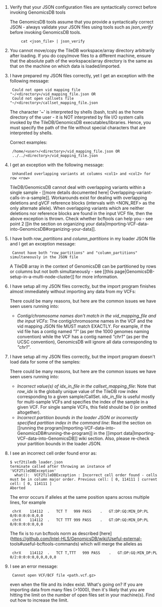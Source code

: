 1. Verify that your JSON configuration files are syntactically correct before invoking GenomicsDB tools

    The GenomicsDB tools assume that you provide a syntactically correct JSON - always validate your JSON files using 
tools such as _json_verify_ before invoking GenomicsDB tools.

            cat <json_file> | json_verify

1. You cannot move/copy the TileDB workspace/array directory arbitrarily after loading. If you do copy/move files to a different machine, ensure that the absolute path of the workspace/array directory is the same as that on the machine on which data is loaded/imported.
1. I have prepared my JSON files correctly, yet I get an exception with the following message:

        Could not open vid mapping file "~/<directory>/vid_mapping_file.json OR
        Could not open callsets file "~/<directory>/callset_mapping_file.json

    The character '~' is interpreted by shells (bash, tcsh) as the home directory of the user - it is NOT interpreted by file I/O system calls invoked by the TileDB/GenomicsDB executables/libraries. Hence, you must specify the path of the file without special characters that are interpreted by shells.
  
    Correct examples:

        /home/<user>/<directory>/vid_mapping_file.json OR
        ../../<directory>/vid_mapping_file.json      

1. I get an exception with the following message:

        Unhandled overlapping variants at columns <col1> and <col2> for row <row>

    TileDB/GenomicsDB cannot deal with overlapping variants within a single sample - [[more details documented here| Overlapping-variant-calls-in-a-sample]]. Workarounds exist for dealing with overlapping deletions and gVCF reference blocks (intervals with \<NON_REF\> as the only alternate allele). When overlapping variants which are neither deletions nor reference blocks are found in the input VCF file, then the above exception is thrown. Check whether bcftools can help you - see point 2 [[in the section on organizing your data|Importing-VCF-data-into-GenomicsDB#organizing-your-data]].
1. I have both _row_partitions_ and _column_partitions_ in my loader JSON file and I get an exception message:

        Cannot have both "row_partitions" and "column_partitions" simultaneously in the JSON file

    A TileDB array in the context of GenomicsDB can be partitioned by rows or columns but not both simultaneously - see [[this page|GenomicsDB-setup-in-a-multi-node-cluster]] for more information.
1. I have setup all my JSON files correctly, but the import program finishes almost immediately without importing any data from my VCFs:

    There could be many reasons, but here are the common issues we have seen users running into:
    * _Contig/chromosome names don't match in the vid_mapping_file and the input VCFs_: The contig/chromosome names in the VCF and the vid mapping JSON file MUST match EXACTLY. For example, if the vid file has a contig named _"1"_ (as per the 1000 genomes naming convention) while the VCF has a contig named _"chr1"_ (as per the UCSC convention), GenomicsDB will ignore all data corresponding to _"chr1"_.

1. I have setup all my JSON files correctly, but the import program doesn't load data for some of the samples:
  
    There could be many reasons, but here are the common issues we have seen users running into:
    * _Incorrect value(s) of idx_in_file in the callset_mapping_file_: Note that _row_idx_ is the globally unique value of the TileDB row index corresponding to a given sample/CallSet. _idx_in_file_ is useful mostly for multi-sample VCFs and specifies the index of the sample in a given VCF. For single sample VCFs, this field should be 0 (or omitted altogether).
    * _Incorrect partition bounds in the loader JSON or incorrectly specified partition index in the command line_: Read the section on [[running the program|Importing-VCF-data-into-GenomicsDB#running-the-program]] in the [[import data|Importing-VCF-data-into-GenomicsDB]] wiki section. Also, please re-check your partition bounds in the loader JSON.

1. I see an incorrect cell order found error as:

    ```
    $ vcf2tiledb loader.json 
    terminate called after throwing an instance of 'VCF2TileDBException'
      what():  VCF2TileDBException : Incorrect cell order found - cells must be in column major order. Previous cell: [ 0, 114111 ] current cell: [ 0, 114111 ]
    Aborted
    ```

    The error occurs if alleles at the same position spans across multiple lines, for example


        chrX	114112	.	TCT	T	999	PASS	.	GT:DP:GQ:MIN_DP:PL	0/0:0:0:0:0,0,0
        chrX	114112	.	TCT	TTT	999	PASS	.	GT:DP:GQ:MIN_DP:PL	0/0:0:0:0:0,0,0


    The fix is to run bcftools norm as described [here](https://github.com/Intel-HLS/GenomicsDB/wiki/Useful-external-
    tools#useful-bcftools-commands) which will merge the alleles as


        chrX	114112	.	TCT	T,TTT	999	PASS	.	GT:DP:GQ:MIN_DP:PL	0/2:0:0:0:0,0,0,0,0,0
1. I see an error message:

        Cannot open VCF/BCF file <path.vcf.gz>

    even when the file and its index exist. What's going on?
    If you are importing data from many files (\>1000), then it's likely that you are hitting the limit on the number of open files set in your machine(s). Find out how to increase the limit.
